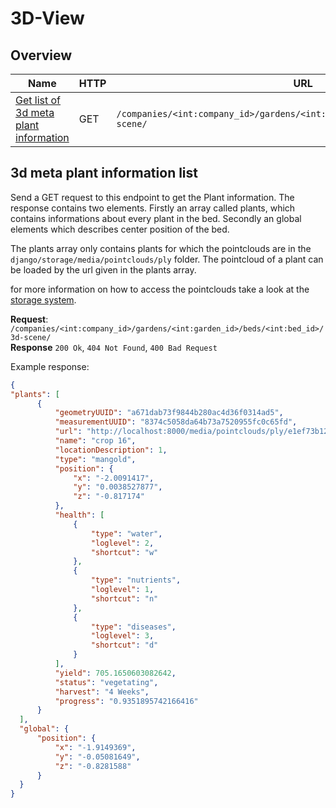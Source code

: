 # 3D-View

## Overview

| Name                                                                | HTTP | URL                                                                               |   |   |
|---------------------------------------------------------------------|------|-----------------------------------------------------------------------------------|---|---|
| [Get list of 3d meta plant information](#3d-meta-plant-information-list) | GET  | `/companies/<int:company_id>/gardens/<int:garden_id>/beds/<int:bed_id>/3d-scene/` |   |   |

## 3d meta plant information list

Send a GET request to this endpoint to get the Plant information.
The response contains two elements.
Firstly an array called plants, which contains informations about every plant in the bed.
Secondly an global elements which describes center position of the bed.

The plants array only contains plants for which the pointclouds are in the `django/storage/media/pointclouds/ply` folder.
The pointcloud of a plant can be loaded by the url given in the plants array.

for more information on how to access the pointclouds take a look at the [storage system](/reference/storage-system).

**Request**: `/companies/<int:company_id>/gardens/<int:garden_id>/beds/<int:bed_id>/3d-scene/`  
**Response** `200 Ok`, `404 Not Found`, `400 Bad Request`

Example response:

```json
{
"plants": [
      {
          "geometryUUID": "a671dab73f9844b280ac4d36f0314ad5",
          "measurementUUID": "8374c5058da64b73a7520955fc0c65fd",
          "url": "http://localhost:8000/media/pointclouds/ply/e1ef73b1258b475a996d2b72924c27ac/a671dab73f9844b280ac4d36f0314ad5.ply",
          "name": "crop 16",
          "locationDescription": 1,
          "type": "mangold",
          "position": {
              "x": "-2.0091417",
              "y": "0.0038527877",
              "z": "-0.817174"
          },
          "health": [
              {
                  "type": "water",
                  "loglevel": 2,
                  "shortcut": "w"
              },
              {
                  "type": "nutrients",
                  "loglevel": 1,
                  "shortcut": "n"
              },
              {
                  "type": "diseases",
                  "loglevel": 3,
                  "shortcut": "d"
              }
          ],
          "yield": 705.1650603082642,
          "status": "vegetating",
          "harvest": "4 Weeks",
          "progress": "0.9351895742166416"
      }
  ],
  "global": {
      "position": {
          "x": "-1.9149369",
          "y": "-0.05081649",
          "z": "-0.8281588"
      }
  }
}
```
